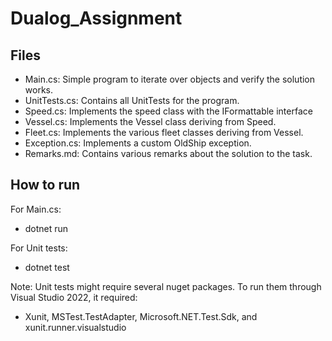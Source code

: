 # Dualog_Assignment

## Files
- Main.cs: Simple program to iterate over objects and verify the solution works. 
- UnitTests.cs: Contains all UnitTests for the program. 
- Speed.cs: Implements the speed class with the IFormattable interface
- Vessel.cs: Implements the Vessel class deriving from Speed.
- Fleet.cs: Implements the various fleet classes deriving from Vessel. 
- Exception.cs: Implements a custom OldShip exception. 
- Remarks.md: Contains various remarks about the solution to the task. 

## How to run
For Main.cs:
- dotnet run

For Unit tests: 
- dotnet test

Note: Unit tests might require several nuget packages. 
To run them through Visual Studio 2022, it required:
- Xunit, MSTest.TestAdapter, Microsoft.NET.Test.Sdk, and xunit.runner.visualstudio